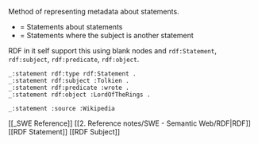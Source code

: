 Method of representing metadata about statements.
- = Statements about statements
- = Statements where the subject is another statement

RDF in it self support this using blank nodes and `rdf:Statement`, `rdf:subject`, `rdf:predicate`, `rdf:object`.

```turtle
_:statement rdf:type rdf:Statement .
_:statement rdf:subject :Tolkien .
_:statement rdf:predicate :wrote .
_:statement rdf:object :LordOfTheRings .

_:statement :source :Wikipedia
```


[[_SWE Reference]]
[[2. Reference notes/SWE - Semantic Web/RDF|RDF]]
[[RDF Statement]]
[[RDF Subject]]